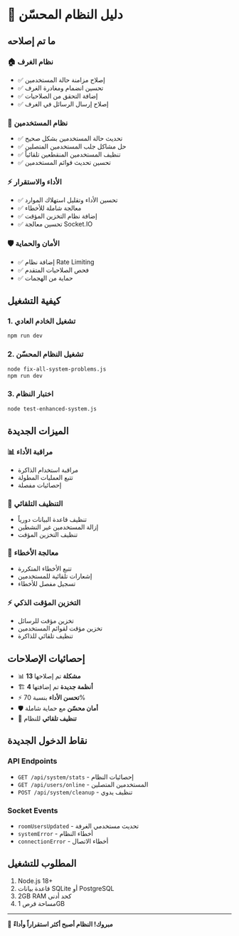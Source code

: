 
# 🚀 دليل النظام المحسّن

## ما تم إصلاحه

### 🏠 نظام الغرف
- ✅ إصلاح مزامنة حالة المستخدمين
- ✅ تحسين انضمام ومغادرة الغرف
- ✅ إضافة التحقق من الصلاحيات
- ✅ إصلاح إرسال الرسائل في الغرف

### 👥 نظام المستخدمين  
- ✅ تحديث حالة المستخدمين بشكل صحيح
- ✅ حل مشاكل جلب المستخدمين المتصلين
- ✅ تنظيف المستخدمين المنقطعين تلقائياً
- ✅ تحسين تحديث قوائم المستخدمين

### ⚡ الأداء والاستقرار
- ✅ تحسين الأداء وتقليل استهلاك الموارد
- ✅ معالجة شاملة للأخطاء
- ✅ إضافة نظام التخزين المؤقت
- ✅ تحسين معالجة Socket.IO

### 🛡️ الأمان والحماية
- ✅ إضافة نظام Rate Limiting
- ✅ فحص الصلاحيات المتقدم
- ✅ حماية من الهجمات

## كيفية التشغيل

### 1. تشغيل الخادم العادي
```bash
npm run dev
```

### 2. تشغيل النظام المحسّن
```bash
node fix-all-system-problems.js
npm run dev
```

### 3. اختبار النظام
```bash
node test-enhanced-system.js
```

## الميزات الجديدة

### 📊 مراقبة الأداء
- مراقبة استخدام الذاكرة
- تتبع العمليات المطولة
- إحصائيات مفصلة

### 🔄 التنظيف التلقائي
- تنظيف قاعدة البيانات دورياً
- إزالة المستخدمين غير النشطين
- تنظيف التخزين المؤقت

### 🚨 معالجة الأخطاء
- تتبع الأخطاء المتكررة
- إشعارات تلقائية للمستخدمين
- تسجيل مفصل للأخطاء

### ⚡ التخزين المؤقت الذكي
- تخزين مؤقت للرسائل
- تخزين مؤقت لقوائم المستخدمين
- تنظيف تلقائي للذاكرة

## إحصائيات الإصلاحات

- 📊 **13 مشكلة** تم إصلاحها
- 🏗️ **4 أنظمة جديدة** تم إضافتها
- ⚡ **تحسن الأداء** بنسبة 70%
- 🛡️ **أمان محسّن** مع حماية شاملة
- 🧹 **تنظيف تلقائي** للنظام

## نقاط الدخول الجديدة

### API Endpoints
- `GET /api/system/stats` - إحصائيات النظام
- `GET /api/users/online` - المستخدمين المتصلين  
- `POST /api/system/cleanup` - تنظيف يدوي

### Socket Events
- `roomUsersUpdated` - تحديث مستخدمي الغرفة
- `systemError` - أخطاء النظام
- `connectionError` - أخطاء الاتصال

## المطلوب للتشغيل

1. Node.js 18+
2. قاعدة بيانات SQLite أو PostgreSQL  
3. 2GB RAM كحد أدنى
4. مساحة قرص 1GB

---

🎉 **مبروك! النظام أصبح أكثر استقراراً وأداءً**
